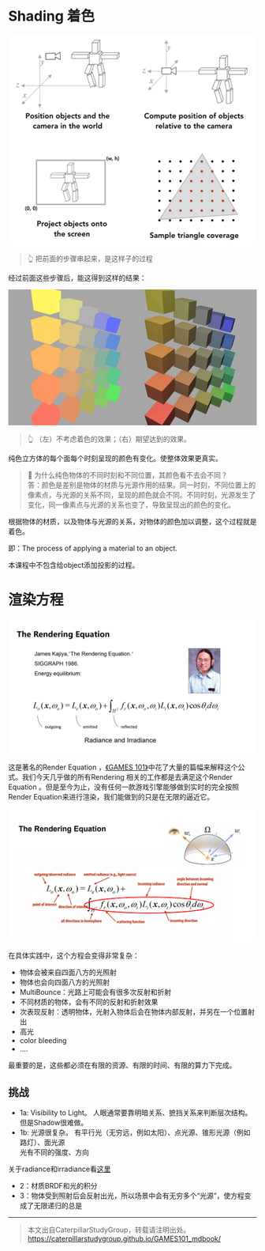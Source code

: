 # Shading 着色


![](../assets/35.PNG)

>  &#x1F446; 把前面的步骤串起来，是这样子的过程

经过前面这些步骤后，能这得到这样的结果：

![](../assets/着色对比.jpg)

>  &#x1F446; （左）不考虑着色的效果；（右）期望达到的效果。

纯色立方体的每个面每个时刻呈现的颜色有变化。使整体效果更真实。

> **&#x1F4CC;** 为什么纯色物体的不同时刻和不同位置，其颜色看不去会不同？  
> 答：颜色是差别是物体的材质与光源作用的结果。同一时刻，不同位置上的像素点，与光源的关系不同，呈现的颜色就会不同。不同时刻，光源发生了变化，同一像素点与光源的关系也变了，导致呈现出的颜色的变化。  

根据物体的材质，以及物体与光源的关系，对物体的颜色加以调整，这个过程就是着色。  

即：The process of applying a material to an object.

本课程中不包含给object添加投影的过程。

# 渲染方程

![](../assets/v2-78547d4764131258e357a7cedab05711_r.png)

这是著名的Render Equation ，[《GAMES 101》](https://caterpillarstudygroup.github.io/GAMES101_mdbook/RayTracing/BasicRadiometry.html)中花了大量的篇幅来解释这个公式。我们今天几乎做的所有Rendering 相关的工作都是去满足这个Render Equation 。但是至今为止，没有任何一款游戏引擎能够做到实时的完全按照Render Equation来进行渲染，我们能做到的只是在无限的逼近它。

![](../assets/v2-75ea529e0b2f17fa8d47b69cd4bd92ec_r.png)

在具体实践中，这个方程会变得非常复杂：
- 物体会被来自四面八方的光照射
- 物体也会向四面八方的光照射
- MultiBounce：光路上可能会有很多次反射和折射
- 不同材质的物体，会有不同的反射和折射效果
- 次表现反射：透明物体，光射入物体后会在物体内部反射，并另在一个位置射出
- 高光
- color bleeding
- ....

最重要的是，这些都必须在有限的资源、有限的时间、有限的算力下完成。   

## 挑战

- 1a: Visibility to Light。
人眼通常要靠明暗关系、摭挡关系来判断层次结构。但是Shadow很难做。  
- 1b: 光源很复杂。
有平行光（无穷远，例如太阳）、点光源、锥形光源（例如路灯）、面光源  
光有不同的强度、方向

关于radiance和irradiance看[这里](https://caterpillarstudygroup.github.io/GAMES101_mdbook/RayTracing/BasicRadiometry.html)

- 2：材质BRDF和光的积分
- 3：物体受到照射后会反射出光，所以场景中会有无穷多个“光源”，使方程变成了无限递归的总是



------------------------------

> 本文出自CaterpillarStudyGroup，转载请注明出处。  
> https://caterpillarstudygroup.github.io/GAMES101_mdbook/